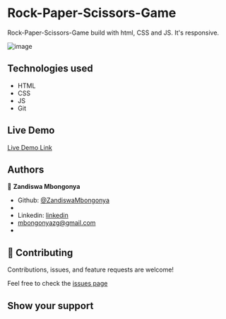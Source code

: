 # Rock-Paper-Scissors-Game
  Rock-Paper-Scissors-Game build with html, CSS and JS. It's responsive.

![image]()

## Technologies used

- HTML
- CSS
- JS
- Git

## Live Demo

[Live Demo Link](https://fascinating-starlight-a66f52.netlify.app/)

## Authors

👤 **Zandiswa Mbongonya**

-   Github: [@ZandiswaMbongonya](https://github.com/ZandiswaMbongonya)
- 
-   Linkedin: [linkedin](https:)
-   <mbongonyazg@gmail.com>
-   

## 🤝 Contributing

Contributions, issues, and feature requests are welcome!

Feel free to check the [issues page]()

## Show your support

